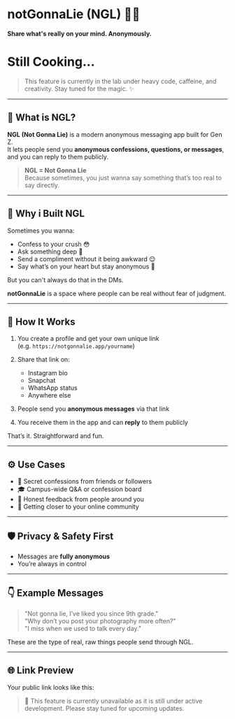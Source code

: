 # notGonnaLie (NGL) 😶‍🌫️  
**Share what's really on your mind. Anonymously.**

# Still Cooking...
> This feature is currently in the lab under heavy code, caffeine, and creativity. Stay tuned for the magic. ✨

---

## 🧠 What is NGL?

**NGL (Not Gonna Lie)** is a modern anonymous messaging app built for Gen Z.  
It lets people send you **anonymous confessions, questions, or messages**, and you can reply to them publicly.

> **NGL = Not Gonna Lie**  
Because sometimes, you just wanna say something that’s too real to say directly.

---

## 🎯 Why i Built NGL

Sometimes you wanna:

- Confess to your crush 😳  
- Ask something deep 👀  
- Send a compliment without it being awkward 😌  
- Say what’s on your heart but stay anonymous 🫣  

But you can't always do that in the DMs.

**notGonnaLie** is a space where people can be real without fear of judgment.

---

## 🤳 How It Works

1. You create a profile and get your own unique link  
   (e.g. `https://notgonnalie.app/yourname`)

2. Share that link on:
   - Instagram bio
   - Snapchat
   - WhatsApp status
   - Anywhere else

3. People send you **anonymous messages** via that link

4. You receive them in the app and can **reply** to them publicly

That’s it. Straightforward and fun.

---

## ⚙️ Use Cases

- 🫶 Secret confessions from friends or followers  
- 🎓 Campus-wide Q&A or confession board  
- 💬 Honest feedback from people around you  
- 🤝 Getting closer to your online community

---

## 🛡️ Privacy & Safety First

- Messages are **fully anonymous**
- You’re always in control

---

## 👇 Example Messages

> "Not gonna lie, I’ve liked you since 9th grade."  
> "Why don’t you post your photography more often?"  
> "I miss when we used to talk every day."  

These are the type of real, raw things people send through NGL.

---

## 🌐 Link Preview

Your public link looks like this:
> 🚧 This feature is currently unavailable as it is still under active development. Please stay tuned for upcoming updates.

